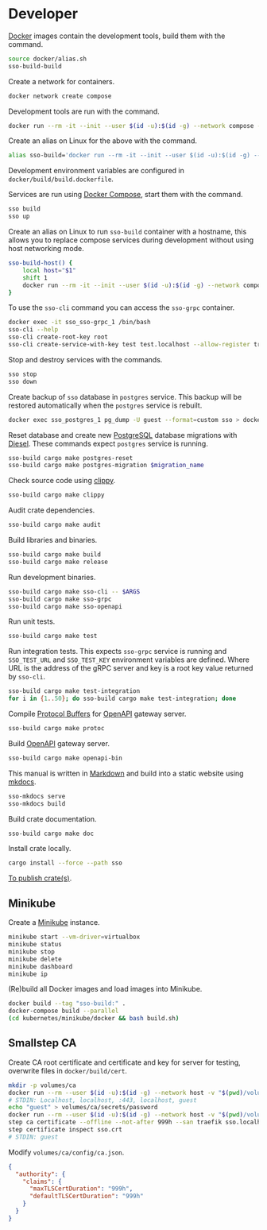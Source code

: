 # Developer

[Docker][docker] images contain the development tools, build them with the command.

```bash
source docker/alias.sh
sso-build-build
```

Create a network for containers.

```bash
docker network create compose
```

Development tools are run with the command.

```bash
docker run --rm -it --init --user $(id -u):$(id -g) --network compose -v "$(pwd):/build" sso/build:v1 $ARGS
```

Create an alias on Linux for the above with the command.

```bash
alias sso-build='docker run --rm -it --init --user $(id -u):$(id -g) --network compose -v "$(pwd):/build" sso/build:v1'
```

Development environment variables are configured in `docker/build/build.dockerfile`.

Services are run using [Docker Compose][docker-compose], start them with the command.

```bash
sso build
sso up
```

Create an alias on Linux to run `sso-build` container with a hostname, this allows you to replace compose services during development without using host networking mode.

```bash
sso-build-host() {
    local host="$1"
    shift 1
    docker run --rm -it --init --user $(id -u):$(id -g) --network compose -v "$(pwd):/build" --hostname $host --name $host sso/build:v1 "$@"
}
```

To use the `sso-cli` command you can access the `sso-grpc` container.

```bash
docker exec -it sso_sso-grpc_1 /bin/bash
sso-cli --help
sso-cli create-root-key root
sso-cli create-service-with-key test test.localhost --allow-register true --local-url test.localhost/auth/provider/local
```

Stop and destroy services with the commands.

```bash
sso stop
sso down
```

Create backup of `sso` database in `postgres` service. This backup will be restored automatically when the `postgres` service is rebuilt.

```bash
docker exec sso_postgres_1 pg_dump -U guest --format=custom sso > docker/postgres/pgdump/sso.pgdump
```

Reset database and create new [PostgreSQL][postgresql] database migrations with [Diesel][diesel]. These commands expect `postgres` service is running.

```bash
sso-build cargo make postgres-reset
sso-build cargo make postgres-migration $migration_name
```

Check source code using [clippy][clippy].

```bash
sso-build cargo make clippy
```

Audit crate dependencies.

```bash
sso-build cargo make audit
```

Build libraries and binaries.

```bash
sso-build cargo make build
sso-build cargo make release
```

Run development binaries.

```bash
sso-build cargo make sso-cli -- $ARGS
sso-build cargo make sso-grpc
sso-build cargo make sso-openapi
```

Run unit tests.

```bash
sso-build cargo make test
```

Run integration tests. This expects `sso-grpc` service is running and `SSO_TEST_URL` and `SSO_TEST_KEY` environment variables are defined. Where URL is the address of the gRPC server and key is a root key value returned by `sso-cli`.

```bash
sso-build cargo make test-integration
for i in {1..50}; do sso-build cargo make test-integration; done
```

Compile [Protocol Buffers][protocol-buffers] for [OpenAPI][openapi] gateway server.

```bash
sso-build cargo make protoc
```

Build [OpenAPI][openapi] gateway server.

```bash
sso-build cargo make openapi-bin
```

This manual is written in [Markdown][pandoc-markdown] and build into a static website using [mkdocs][mkdocs].

```bash
sso-mkdocs serve
sso-mkdocs build
```

Build crate documentation.

```bash
sso-build cargo make doc
```

Install crate locally.

```bash
cargo install --force --path sso
```

[To publish crate(s)][cargo-publishing].

## Minikube

Create a [Minikube][minikube] instance.

```bash
minikube start --vm-driver=virtualbox
minikube status
minikube stop
minikube delete
minikube dashboard
minikube ip
```

(Re)build all Docker images and load images into Minikube.

```bash
docker build --tag "sso-build:" .
docker-compose build --parallel
(cd kubernetes/minikube/docker && bash build.sh)
```

## Smallstep CA

Create CA root certificate and certificate and key for server for testing, overwrite files in `docker/build/cert`.

```bash
mkdir -p volumes/ca
docker run --rm --user $(id -u):$(id -g) --network host -v "$(pwd)/volumes/ca:/home/step" -it smallstep/step-ca step ca init
# STDIN: Localhost, localhost, :443, localhost, guest
echo "guest" > volumes/ca/secrets/password
docker run --rm --user $(id -u):$(id -g) --network host -v "$(pwd)/volumes/ca:/home/step" -it smallstep/step-ca /bin/bash
step ca certificate --offline --not-after 999h --san traefik sso.localhost sso.crt sso.key
step certificate inspect sso.crt
# STDIN: guest
```

Modify `volumes/ca/config/ca.json`.

```json
{
  "authority": {
    "claims": {
      "maxTLSCertDuration": "999h",
      "defaultTLSCertDuration": "999h"
    }
  }
}
```

[docker]: https://docs.docker.com/install/
[docker-compose]: https://docs.docker.com/compose/
[diesel]: http://diesel.rs/
[postgresql]: https://www.postgresql.org/
[clippy]: https://github.com/rust-lang/rust-clippy
[protocol-buffers]: https://developers.google.com/protocol-buffers/
[openapi]: https://swagger.io/docs/specification/about/
[pandoc-markdown]: https://pandoc.org/MANUAL.html#pandocs-markdown
[mkdocs]: https://www.mkdocs.org/
[cargo-publishing]: https://doc.rust-lang.org/cargo/reference/publishing.html
[minikube]: https://kubernetes.io/docs/tasks/tools/install-minikube/
